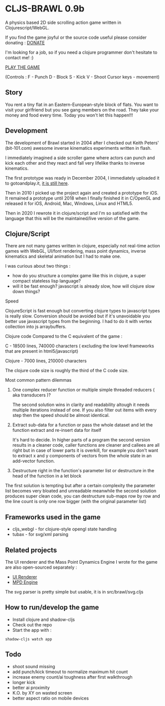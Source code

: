 # CLJS-BRAWL 0.9b

A physics based 2D side scrolling action game written in Clojurescript/WebGL.

If you find the game joyful or the source code useful please consider donating : [DONATE](www.paypal.me/milgra)

I'm looking for a job, so if you need a clojure programmer don't hesitate to contact me! :)

[PLAY THE GAME](https://milgra.github.io/cljs-brawl/index.html)

(Controls : F - Punch D - Block S - Kick V - Shoot Cursor keys - movement)

## Story

You rent a tiny flat in an Eastern-European-style block of flats. You want to visit your girlfriend but you see gang members on the road. They take your money and food every time. Today you won't let this happen!!!

## Development

The development of Brawl started in 2004 after I checked out Keith Peters' (bit-101.com) awesome inverse kinematics experiments written in flash.

I immediately imagined a side scroller game where actors can punch and kick each other and they react and fall very lifelike thanks to inverse kinematics.

The first prototype was ready in December 2004, I immediately uploaded it to gotoandplay.it, [it is still here](http://gotoandplay.it/_articles/2004/11/ik_engine.php).

Then in 2010 I picked up the project again and created a prototype for iOS. It remained a prototype until 2018 when I finally finished it in C/OpenGL and released it for iOS, Android, Mac, Windows, Linux and HTML5.

Then in 2020 I rewrote it in clojure/script and I'm so satisfied with the language that this will be the maintained/live version of the game.

## Clojure/Script

There are not many games written in clojure, especially not real-time action games with WebGL, UI/font rendering, mass point dynamics, inverse kinematics and skeletal animation but I had to make one. 

I was curious about two things :
- how do you structure a complex game like this in clojure, a super compact stateless lisp language?
- will it be fast enough? javascript is already slow, how will clojure slow down things?

Speed

ClojureScript is fast enough but converting clojure types to javascript types is really slow. Conversion should be avoided but if it's unavoidable you better use javascript types from the beginning. I had to do it with vertex collection into js arraybuffers.

Clojure code Compared to the C equivalent of the game :

C - 18500 lines, 740000 characters ( excluding the low level frameworks that are present in html5/javascript)

Clojure - 7000 lines,  210000 characters

The clojure code size is roughly the third of the C code size.

Most common pattern dilemmas

1. One complex reducer function or multiple simple threaded reducers ( aka transducers )?

   The second solution wins in clarity and readability altough it needs multiple iterations instead of one. If you also filter out items with every step then the speed should be almost identical.

2. Extract sub-data for a function or pass the whole dataset and let the function extract and re-insert data for itself

   It's hard to decide. In higher parts of a program the second version results in a cleaner code, caller functions are cleaner and callees are all right but in case of lower parts it is overkill, for example you don't want to extract x and y components of vectors from the whole state in an add-vector function.

3. Destructure right in the function's parameter list or destructure in the head of the function in a let block 

  The first solution is tempting but after a certain complexity the parameter list becomes very bloated and unreadable meanwhile the second solution produces super clean code, you can destructure sub-maps row by row and the line count is only one row bigger (with the original parameter list)

## Frameworks used in the game

* cljs_webgl - for clojure-style opengl state handling
* tubax - for svg/xml parsing

## Related projects

The UI renderer and the Mass Point Dynamics Engine I wrote for the game are also open-sourced separately :

* [UI Renderer](https://github.com/milgra/cljs-gui)
* [MPD Engine](https://github.com/milgra/cljs-mpd)

The svg parser is pretty simple but usable, it is in src/brawl/svg.cljs

## How to run/develop the game

* Install clojure and shadow-cljs
* Check out the repo
* Start the app with :

```shadow-cljs watch app```

## Todo

* shoot sound missing
* add punch/kick timeout to normalize maximum hit count
* increase enemy count/ai toughness after first walkthrough
* longer kick
* better ai proximity
* K.O. by XY on wasted screen
* better aspect ratio on mobile devices
